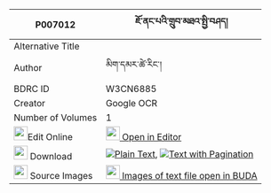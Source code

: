 |P007012|ཇོ་ནང་པའི་གྲུབ་མཐའ་སྤྱི་བཤད། 
| --- | --- 
|Alternative Title |
|Author| མིག་དམར་ཚེ་རིང་།
|BDRC ID | W3CN6885
|Creator | Google OCR
|Number of Volumes| 1
|<img width="25" src="https://img.icons8.com/color/25/000000/edit-property.png">Edit Online| [<img width="25" src="https://avatars.githubusercontent.com/u/45091458?s=200&v=4"> Open in Editor](http://editor.openpecha.org/P007012)
|<img width="25" src="https://img.icons8.com/fluent/48/000000/download-2.png"/>  Download | [![](https://img.icons8.com/color/20/000000/txt.png)Plain Text](https://github.com/Openpecha/P007012/releases/download/v2/jo_nangpa_i_drubta_chi_she_plain_P007012.zip), [![](https://img.icons8.com/color/20/000000/txt.png)Text with Pagination](https://github.com/Openpecha/P007012/releases/download/v2/jo_nangpa_i_drubta_chi_she_pages_P007012.zip)
|<img width="25" src="https://img.icons8.com/plasticine/100/000000/pictures-folder.png"/>  Source Images | [<img width="25" src="https://library.bdrc.io/icons/BUDA-small.svg"> Images of text file open in BUDA](https://library.bdrc.io/show/bdr:W3CN6885)
